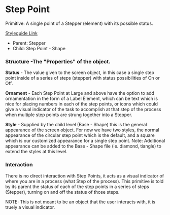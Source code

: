 # Step Point

Primitive: A single point of a Stepper (element) with its possible status. 

[Styleguide Link](https://zpl.io/V13oQdX)

- Parent: Stepper
- Child: Step Point - Shape

### Structure -The "Properties" of the object.

**Status** - The value given to the screen object, in this case a single step point inside of a series of steps (stepper) with status possibilities of On or Off.

**Ornament** - Each Step Point at Large and above have the option to add ornamentation in the form of a Label Element, which can be text which is nice for placing numbers in each of the step points, or icons which could give a visual indicator of the task to accomplish at that step of the process when multiple step points are strung together into a Stepper.

**Style** - Supplied by the child level (Base - Shape) this is the general appearance of the screen object.  For now we have two styles, the normal appearance of the circular step point which is the default, and a square which is our customized appearance for a single step point.  Note: Additional appearance can be added to the Base - Shape file (ie. diamond, tiangle) to extend the styles at this level.

### Interaction

There is no direct interaction with Step Points, it acts as a visual indicator of where you are in a process (what Step of the process). This primitive is told by its parent the status of each of the step points in a series of steps (Stepper), turning on and off the status of those steps.

NOTE: This is not meant to be an object that the user interacts with, it is truely a visual indicator.

